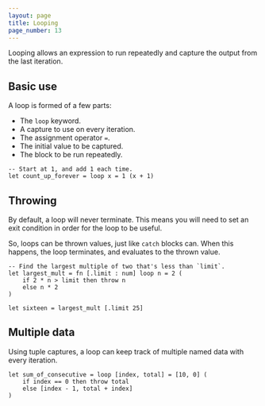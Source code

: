 ```yaml
---
layout: page
title: Looping
page_number: 13
---
```


Looping allows an expression to run repeatedly and capture the output from the
last iteration.

## Basic use

A loop is formed of a few parts:

- The `loop` keyword.
- A capture to use on every iteration.
- The assignment operator `=`.
- The initial value to be captured.
- The block to be run repeatedly.

<!--wolf-->
```
-- Start at 1, and add 1 each time.
let count_up_forever = loop x = 1 (x + 1)
```

## Throwing

By default, a loop will never terminate. This means you will need to set an exit
condition in order for the loop to be useful.

So, loops can be thrown values, just like `catch` blocks can. When this happens,
the loop terminates, and evaluates to the thrown value.

<!--wolf-->
```
-- Find the largest multiple of two that's less than `limit`.
let largest_mult = fn [.limit : num] loop n = 2 (
	if 2 * n > limit then throw n
	else n * 2
)

let sixteen = largest_mult [.limit 25]
```

## Multiple data

Using tuple captures, a loop can keep track of multiple named data with every
iteration.

<!--wolf-->
```
let sum_of_consecutive = loop [index, total] = [10, 0] (
	if index == 0 then throw total
	else [index - 1, total + index]
)
```